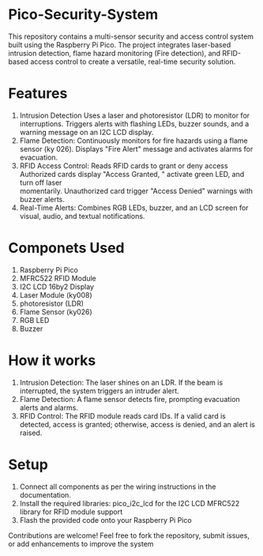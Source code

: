 # Pico-Security-System
This repository contains a multi-sensor security and access control system built using the Raspberry Pi Pico. The project integrates laser-based intrusion detection, flame hazard monitoring (Fire detection), and RFID-based access control to create a versatile, real-time security solution.

# Features
1. Intrusion Detection
   Uses a laser and photoresistor (LDR) to monitor for interruptions.
   Triggers alerts with flashing LEDs, buzzer sounds, and a warning message on an I2C LCD display.
2. Flame Detection:
   Continuously monitors for fire hazards using a flame sensor (ky 026).
   Displays "Fire Alert" message and activates alarms for evacuation.
3. RFID Access Control:
   Reads RFID cards to grant or deny access
   Authorized cards display "Access Granted, " activate green LED, and turn off laser       
   momentarily. Unauthorized card trigger 
   "Access Denied" warnings with buzzer alerts. 
4. Real-Time Alerts:
   Combines RGB LEDs, buzzer, and an LCD screen for visual, audio, and textual notifications.

# Componets Used
1. Raspberry Pi Pico
2. MFRC522 RFID Module
3. I2C LCD 16by2 Display
4. Laser Module (ky008)
5. photoresistor (LDR)
6. Flame Sensor (ky026)
7. RGB LED
8. Buzzer

# How it works

1. Intrusion Detection: The laser shines on an LDR. If the beam is interrupted, the system triggers an intruder alert.
2. Flame Detection: A flame sensor detects fire, prompting evacuation alerts and alarms.
3. RFID Control: The RFID module reads card IDs. If a valid card is detected, access is granted; otherwise, access is denied, and an alert is raised.

# Setup
1. Connect all components as per the wiring instructions in the documentation.
2. Install the required libraries:
   pico_i2c_lcd for the I2C LCD
   MFRC522 library for RFID module support
3. Flash the provided code onto your Raspberry Pi Pico

Contributions are welcome! Feel free to fork the repository, submit issues, or add enhancements to improve the system
